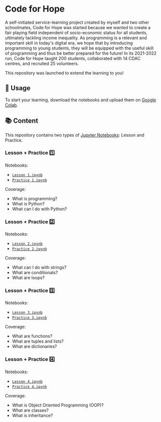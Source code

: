 # Code for Hope
A self-initiated service-learning project created by myself and two other schoolmates, Code for Hope was started because we wanted to create a fair playing field independent of socio-economic status for all students, ultimately tackling income inequality. As programming is a relevant and important skill in today's digital era, we hope that by introducing programming to young students, they will be equipped with the useful skill of programming and thus be better prepared for the future! In its 2021-2022 run, Code for Hope taught 200 students, collaborated with 14 CDAC centres, and recruited 25 volunteers.

This repository was launched to extend the learning to you!

## 🔨 Usage
To start your learning, download the notebooks and upload them on [Google Colab](https://research.google.com/colaboratory/).

## 📚 Content
This repository contains two types of [Jupyter Notebooks](https://jupyter.org/): Lesson and Practice.

### Lesson + Practice 1️⃣
Notebooks:
- [`Lesson 1.ipynb`](https://github.com/xyntechx/Code-for-Hope/blob/main/Lessons/Lesson%201.ipynb)
- [`Practice 1.ipynb`](https://github.com/xyntechx/Code-for-Hope/blob/main/Practices/Practice%201.ipynb)

Coverage:
- What is programming?
- What is Python?
- What can I do with Python?

### Lesson + Practice 2️⃣
Notebooks:
- [`Lesson 2.ipynb`](https://github.com/xyntechx/Code-for-Hope/blob/main/Lessons/Lesson%202.ipynb)
- [`Practice 2.ipynb`](https://github.com/xyntechx/Code-for-Hope/blob/main/Practices/Practice%202.ipynb)

Coverage:
- What can I do with strings?
- What are conditionals?
- What are loops?

### Lesson + Practice 3️⃣
Notebooks:
- [`Lesson 3.ipynb`](https://github.com/xyntechx/Code-for-Hope/blob/main/Lessons/Lesson%203.ipynb)
- [`Practice 3.ipynb`](https://github.com/xyntechx/Code-for-Hope/blob/main/Practices/Practice%203.ipynb)

Coverage:
- What are functions?
- What are tuples and lists?
- What are dictionaries?

### Lesson + Practice 4️⃣
Notebooks:
- [`Lesson 4.ipynb`](https://github.com/xyntechx/Code-for-Hope/blob/main/Lessons/Lesson%204.ipynb)
- [`Practice 4.ipynb`](https://github.com/xyntechx/Code-for-Hope/blob/main/Practices/Practice%204.ipynb)

Coverage:
- What is Object Oriented Programming (OOP)?
- What are classes?
- What is inheritance?

